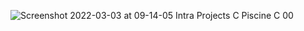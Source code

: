 ![Screenshot 2022-03-03 at 09-14-05 Intra Projects C Piscine C 00](https://user-images.githubusercontent.com/97709643/156462433-d8c0e852-508d-4923-92da-0de5668c5860.png)
